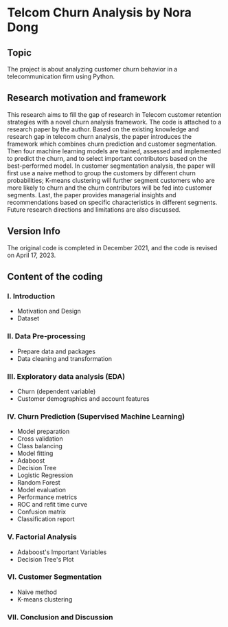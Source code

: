 # Telcom Churn Analysis by Nora Dong
## Topic 
The project is about analyzing customer churn behavior in a telecommunication firm using Python. 

## Research motivation and framework
This research aims to fill the gap of research in Telecom customer retention strategies with a novel churn analysis framework. The code is attached to a research paper by the author. Based on the existing knowledge and research gap in telecom churn analysis, the paper introduces the framework which combines churn prediction and customer segmentation. Then four machine learning models are trained, assessed and implemented to predict the churn, and to select important contributors based on the best-performed model. In customer segmentation analysis, the paper will first use a naive method to group the customers by different churn probabilities; K-means clustering will further segment customers who are more likely to churn and the churn contributors will be fed into customer segments. Last, the paper provides managerial insights and recommendations based on specific characteristics in different segments. Future research directions and limitations are also discussed. 

## Version Info
The original code is completed in December 2021, and the code is revised on April 17, 2023.

## Content of the coding

### I. Introduction
- Motivation and Design
- Dataset

### II. Data Pre-processing
- Prepare data and packages
- Data cleaning and transformation 

### III. Exploratory data analysis (EDA)
- Churn (dependent variable)
- Customer demographics and account features 

### IV. Churn Prediction (Supervised Machine Learning)
- Model preparation
 - Cross validation 
 - Class balancing
- Model fitting
 - Adaboost
 - Decision Tree
 - Logistic Regression
 - Random Forest
- Model evaluation
 - Performance metrics
 - ROC and refit time curve
 - Confusion matrix
 - Classification report 

### V. Factorial Analysis
- Adaboost's Important Variables
- Decision Tree's Plot

### VI. Customer Segmentation
- Naive method
- K-means clustering

### VII. Conclusion and Discussion
